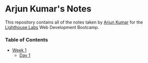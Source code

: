 # Arjun Kumar's Notes
This repository contains all of the notes taken by [Arjun Kumar]() for the [Lighthouse Labs]() Web Development Bootcamp.

### Table of Contents
* [Week 1](/Week_1/)
  * [Day 1](/Week_1/Day_1/)